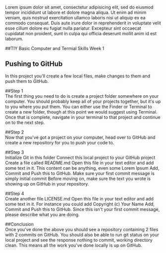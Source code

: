 Lorem ipsum dolor sit amet, consectetur adipisicing elit, sed do eiusmod tempor incididunt ut labore et dolore magna aliqua. Ut enim ad minim veniam, quis nostrud exercitation ullamco laboris nisi ut aliquip ex ea commodo consequat. Duis aute irure dolor in reprehenderit in voluptate velit esse cillum dolore eu fugiat nulla pariatur. Excepteur sint occaecat cupidatat non proident, sunt in culpa qui officia deserunt mollit anim id est laborum.

##TIY Basic Computer and Termial Skills Week 1 

## Pushing to GitHub
In this project you'll create a few local files, make changes to them and push them to GitHub.

##Step 1  
The first thing you need to do is create a project folder somewhere on your computer. You should probably keep all of your projects together, but it's up to you where you put them.
You can either use the Finder or Terminal to create a new folder, though at this point we would suggest using Terminal. Once that is complete, navigate in your terminal to that project and continue on to the next step.

##Step 2  
Now that you've got a project on your computer, head over to GitHub and create a new repository for you to push your code to.

##Step 3  
Initialize Git in this folder
Connect this local project to your GitHub project
Create a file called README.md
Open this file in your text editor and add some text in it.
This content can be anything, even some Lorem Ipsum
Add, Commit and Push this to GitHub.
Make sure your first commit message is simply initial commit
Before moving on, make sure the text you wrote is showing up on GitHub in your repository.

##Step 4  
Create another file LICENSE.md
Open this file in your text editor and add some text in it.
For instance you could add Copyright (c) Your Name
Add, Commit and Push this to GitHub.
Since this isn't your first commit message, please describe what you are doing.

##Conclusion  
Once you've done the above you should see a repository containing 2 files with 2 commits on GitHub.
You should also be able to run git status on your local project and see the response nothing to commit, working directory clean. This means all the work you've done locally is up on GitHub.
